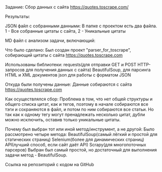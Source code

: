 Задание: 
Сбор данных с сайта https://quotes.toscrape.com/

Результаты:

  JSON файл с собранными данными:
    В папке с проектом есть два файла. 1 - Все собранные цитаты с сайта, 2 - Уникальные цитаты

  MD файл с анализом задачи, включающий:

Что было сделано:
  Был создан проект "parser_for_toscrape", собирающий цитаты с сайта https://quotes.toscrape.com

  Использованы библиотеки:
    requests(для отправки GET и POST HTTP-запросов для получения данных с сайта)
    BeautifulSoup, для парсинга HTML и XML документов
    json для работы с форматом JSON
  
  Откуда были получены данные:
    Данные собираются с сайта https://quotes.toscrape.com

  Как осуществлялся сбор:
    Проблема в том, что нет общей структуры и общего списка цитат, как и тегов, 
    поэтому в начале собираются все тэги и сохраняются в файл, и потом по ним собираются все статьи.
    Но так как к одному тегу могут пренадлежать несколько цитат, дубли можно исключить, 
    оставив только уникальные цитаты.

  Почему был выбран тот или иной метод/инструмент, а не другой:
    Было рассмотрено четыре метода: 
    BeautifulSoup(самый лёгкий и простой для статических страниц)
    Selenium(более для динамических страниц)
    API(лучший способ, если сайт даёт API)
    Scrapy(для многопоточных парсеров)
  Выбран был самый простой, но достаточный для выполнения задачи метод - BeautifulSoup.

  Ссылка на репозиторий с кодом на GitHub